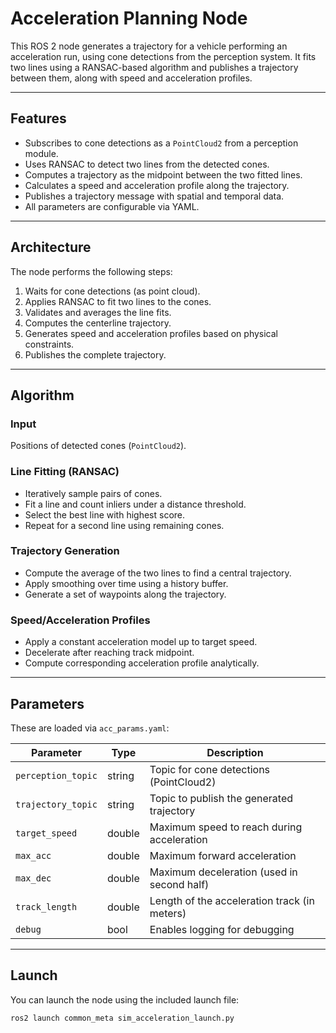 # Acceleration Planning Node

This ROS 2 node generates a trajectory for a vehicle performing an acceleration run, using cone detections from the perception system. It fits two lines using a RANSAC-based algorithm and publishes a trajectory between them, along with speed and acceleration profiles.

---

## Features

- Subscribes to cone detections as a `PointCloud2` from a perception module.
- Uses RANSAC to detect two lines from the detected cones.
- Computes a trajectory as the midpoint between the two fitted lines.
- Calculates a speed and acceleration profile along the trajectory.
- Publishes a trajectory message with spatial and temporal data.
- All parameters are configurable via YAML.

---

## Architecture

The node performs the following steps:

1. Waits for cone detections (as point cloud).
2. Applies RANSAC to fit two lines to the cones.
3. Validates and averages the line fits.
4. Computes the centerline trajectory.
5. Generates speed and acceleration profiles based on physical constraints.
6. Publishes the complete trajectory.

---

## Algorithm

### Input
Positions of detected cones (`PointCloud2`).

### Line Fitting (RANSAC)
- Iteratively sample pairs of cones.
- Fit a line and count inliers under a distance threshold.
- Select the best line with highest score.
- Repeat for a second line using remaining cones.

### Trajectory Generation
- Compute the average of the two lines to find a central trajectory.
- Apply smoothing over time using a history buffer.
- Generate a set of waypoints along the trajectory.

### Speed/Acceleration Profiles
- Apply a constant acceleration model up to target speed.
- Decelerate after reaching track midpoint.
- Compute corresponding acceleration profile analytically.

---

## Parameters

These are loaded via `acc_params.yaml`:

| Parameter              | Type    | Description                                       |
|------------------------|---------|---------------------------------------------------|
| `perception_topic`     | string  | Topic for cone detections (PointCloud2)           |
| `trajectory_topic`     | string  | Topic to publish the generated trajectory         |
| `target_speed`         | double  | Maximum speed to reach during acceleration        |
| `max_acc`              | double  | Maximum forward acceleration                      |
| `max_dec`              | double  | Maximum deceleration (used in second half)        |
| `track_length`         | double  | Length of the acceleration track (in meters)      |
| `debug`                | bool    | Enables logging for debugging                     |

---

## Launch

You can launch the node using the included launch file:

```bash
ros2 launch common_meta sim_acceleration_launch.py
